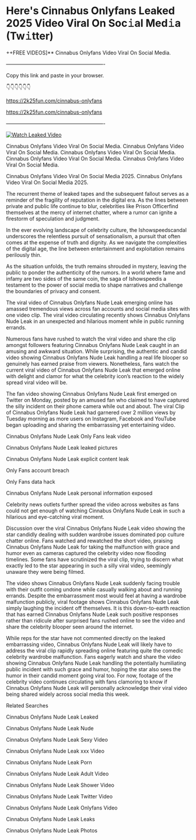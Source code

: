 # Here's Cinnabus Onlyfans Leaked 2025 Video Viral On Soc𝚒al Med𝚒a (Tw𝚒tter)

++FREE VIDEOS]** Cinnabus Onlyfans Video Viral On Social Media.

———————————————————-

Copy this link and paste in your browser.

👇👇👇👇👇👇

https://2k25fun.com/cinnabus-onlyfans

https://2k25fun.com/cinnabus-onlyfans

———————————————————-

[![Watch Leaked Video](https://miro.medium.com/v2/resize:fit:828/format:webp/1*cilzJN44JGOrTw9NJCrNHA.gif "Watch Leaked Video")](https://2k25fun.com/cinnabus-onlyfans)

Cinnabus Onlyfans Video Viral On Social Media. Cinnabus Onlyfans Video Viral On Social Media. Cinnabus Onlyfans Video Viral On Social Media. Cinnabus Onlyfans Video Viral On Social Media. Cinnabus Onlyfans Video Viral On Social Media.

Cinnabus Onlyfans Video Viral On Social Media 2025. Cinnabus Onlyfans Video Viral On Social Media 2025.

The recurrent theme of leaked tapes and the subsequent fallout serves as a reminder of the fragility of reputation in the digital era. As the lines between private and public life continue to blur, celebrities like Prison Officerfind themselves at the mercy of internet chatter, where a rumor can ignite a firestorm of speculation and judgment.

In the ever evolving landscape of celebrity culture, the Ishowspeedscandal underscores the relentless pursuit of sensationalism, a pursuit that often comes at the expense of truth and dignity. As we navigate the complexities of the digital age, the line between entertainment and exploitation remains perilously thin.

As the situation unfolds, the truth remains shrouded in mystery, leaving the public to ponder the authenticity of the rumors. In a world where fame and infamy are two sides of the same coin, the saga of Ishowspeedis a testament to the power of social media to shape narratives and challenge the boundaries of privacy and consent.

The viral video of Cinnabus Onlyfans Nude Leak emerging online has amassed tremendous views across fan accounts and social media sites with one video clip. The viral video circulating recently shows Cinnabus Onlyfans Nude Leak in an unexpected and hilarious moment while in public running errands.

Numerous fans have rushed to watch the viral video and share the clip amongst followers featuring Cinnabus Onlyfans Nude Leak caught in an amusing and awkward situation. While surprising, the authentic and candid video showing Cinnabus Onlyfans Nude Leak handling a real life blooper so genuinely has earned praise from viewers. Nonetheless, fans watch the current viral video of Cinnabus Onlyfans Nude Leak that emerged online with delight and clamor for what the celebrity icon’s reaction to the widely spread viral video will be.

The fan video showing Cinnabus Onlyfans Nude Leak first emerged on Twitter on Monday, posted by an amused fan who claimed to have captured the silly incident on their phone camera while out and about. The viral Clip of Cinnabus Onlyfans Nude Leak had garnered over 2 million views by Tuesday morning as more users on Instagram, Facebook and YouTube began uploading and sharing the embarrassing yet entertaining video.

Cinnabus Onlyfans Nude Leak Only Fans leak video

Cinnabus Onlyfans Nude Leak leaked pictures

Cinnabus Onlyfans Nude Leak explicit content leak

Only Fans account breach

Only Fans data hack

Cinnabus Onlyfans Nude Leak personal information exposed

Celebrity news outlets further spread the video across websites as fans could not get enough of watching Cinnabus Onlyfans Nude Leak in such a hilarious and eye-catching viral moment.

Discussion over the viral Cinnabus Onlyfans Nude Leak video showing the star candidly dealing with sudden wardrobe issues dominated pop culture chatter online. Fans watched and rewatched the short video, praising Cinnabus Onlyfans Nude Leak for taking the malfunction with grace and humor even as cameras captured the celebrity video now flooding timelines. Some fans have scrutinized the viral clip, trying to discern what exactly led to the star appearing in such a silly viral video, seemingly unaware they were being filmed.

The video shows Cinnabus Onlyfans Nude Leak suddenly facing trouble with their outfit coming undone while casually walking about and running errands. Despite the embarrassment most would feel at having a wardrobe malfunction publicly, viral footage shows Cinnabus Onlyfans Nude Leak simply laughing the incident off themselves. It is this down-to-earth reaction that has earned Cinnabus Onlyfans Nude Leak such positive responses rather than ridicule after surprised fans rushed online to see the video and share the celebrity blooper seen around the internet.

While reps for the star have not commented directly on the leaked embarrassing video, Cinnabus Onlyfans Nude Leak will likely have to address the viral clip rapidly spreading online featuring quite the comedic celebrity wardrobe malfunction. Fans eagerly watch and share the video showing Cinnabus Onlyfans Nude Leak handling the potentially humiliating public incident with such grace and humor, hoping the star also sees the humor in their candid moment going viral too. For now, footage of the celebrity video continues circulating with fans clamoring to know if Cinnabus Onlyfans Nude Leak will personally acknowledge their viral video being shared widely across social media this week.

Related Searches

Cinnabus Onlyfans Nude Leak Leaked

Cinnabus Onlyfans Nude Leak Nude

Cinnabus Onlyfans Nude Leak Sexy Video

Cinnabus Onlyfans Nude Leak xxx Video

Cinnabus Onlyfans Nude Leak Porn

Cinnabus Onlyfans Nude Leak Adult Video

Cinnabus Onlyfans Nude Leak Shower Video

Cinnabus Onlyfans Nude Leak Twitter Video

Cinnabus Onlyfans Nude Leak Onlyfans Video

Cinnabus Onlyfans Nude Leak Leaks

Cinnabus Onlyfans Nude Leak Photos
